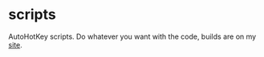 # scripts
AutoHotKey scripts. Do whatever you want with the code, builds are on my [site](https://tedbasher.neocities.org).
